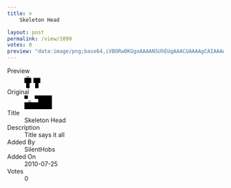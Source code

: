 ```yaml
---
title: >
    Skeleton Head

layout: post
permalink: /view/1099
votes: 0
preview: "data:image/png;base64,iVBORw0KGgoAAAANSUhEUgAAACUAAAAgCAIAAAAaMSbnAAAABnRSTlMA/wD/AP5AXyvrAAAAcElEQVRIie2U0QqAMAhFd6P//+RuD0EtU9rAEbR7HoYb6AFxgtzKBYoPg3fDe/rSViiN2XwAADzjLFZzJ3mYznisr7aOwOmne2bRXev+XwvQN3Ffz6d88sknXxao92G0DM3ODGs1pP+9n/LJJ988vh2fBhpMTAqv7QAAAABJRU5ErkJggg=="
---
```

<dl class="side-by-side">
<dt>Preview</dt>
<dd>
    <img class="preview" src="data:image/png;base64,iVBORw0KGgoAAAANSUhEUgAAACUAAAAgCAIAAAAaMSbnAAAABnRSTlMA/wD/AP5AXyvrAAAAcElEQVRIie2U0QqAMAhFd6P//+RuD0EtU9rAEbR7HoYb6AFxgtzKBYoPg3fDe/rSViiN2XwAADzjLFZzJ3mYznisr7aOwOmne2bRXev+XwvQN3Ffz6d88sknXxao92G0DM3ODGs1pP+9n/LJJ988vh2fBhpMTAqv7QAAAABJRU5ErkJggg==">
</dd>
<dt>Original</dt>
<dd>
    <img class="preview" src="data:image/png;base64,iVBORw0KGgoAAAANSUhEUgAAAEAAAAAgCAYAAACinX6EAAAABGdBTUEAALGPC/xhBQAAABl0RVh0U29mdHdhcmUAUGFpbnQuTkVUIHYzLjUuNUmK/OAAAADMSURBVGhD7ZjbCoAgEET1/z/aLuBLsJsw5TEaISLcizOzrlgtpbT9CUdr6XTmes7VWm9taIMDYfjsBEgji73IXAz+WKA6FgGZiWwCvAXcA9wEf3wKqF1e9cdPCRWA6m8Ckv4zhRxVQdV/CsiM5BEAfZHd9vo9EiOy+QQBbwC/xsSIUNR7whcD3rfFCIh+KYreIzGW3QK4AvQpYAJ4BdLb6ASB8v8BExZgAmCSXQF0CdL5XQG0AnR+VwCtAJ3fFUArQOd3BdAK0Pn/XQEbMcXqtNN5kEUAAAAASUVORK5CYII=">
</dd>
<dt>Title</dt>
<dd>Skeleton Head</dd>
<dt>Description</dt>
<dd>Title says it all</dd>
<dt>Added By</dt>
<dd>SilentHobs</dd>
<dt>Added On</dt>
<dd>2010-07-25</dd>
<dt>Votes</dt>
<dd>0</dd>
</dl>
